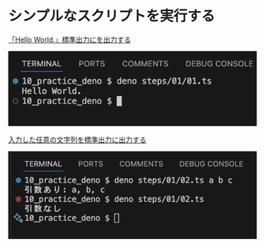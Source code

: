 # シンプルなスクリプトを実行する

[「Hello World.」標準出力にを出力する](./01.ts)

![](./01.png)

[入力した任意の文字列を標準出力に出力する](./02.ts)

![](./02.png)
